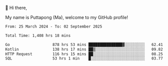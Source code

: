 👋 Hi there,

My name is Puttapong (Ma), welcome to my GitHub profile!

<!--START_SECTION:waka-->

```txt
From: 25 March 2024 - To: 02 September 2025

Total Time: 1,408 hrs 18 mins

Go                   878 hrs 53 mins ███████████████▓░░░░░░░░░   62.41 %
Kotlin               138 hrs 17 mins ██▒░░░░░░░░░░░░░░░░░░░░░░   09.82 %
HTTP Request         116 hrs 15 mins ██░░░░░░░░░░░░░░░░░░░░░░░   08.25 %
SQL                  53 hrs 1 min    █░░░░░░░░░░░░░░░░░░░░░░░░   03.77 %
```

<!--END_SECTION:waka-->
